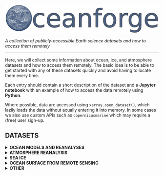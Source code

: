 <img src="misc/graphics/oceanforge_wide.png" alt="drawing" width="550"/>

*A collection of publicly-accessible Earth science datasets and how to access them remotely*
___

Here, we will collect some information about ocean, ice, and atmosphere datasets and how to access 
them remotely. The basic idea is to be able to get started with any of these datasets quickly
and avoid having to locate them every time.

Each entry should contain a short description of the dataset and a **Jupyter notebook** with an example 
of how to access the data remotely using **Python**.

Where possible, data are accessed using `xarray.open_dataset()`, which lazily loads the data without 
acually entering it into memory. In some cases we also use custom APIs such as `copernicusmarine` 
which may require a (free) user sign-up.

## DATASETS

<details>
<summary><strong>OCEAN MODELS AND REANALYSES</strong></summary>

- **Copernicus global ocean reanalysis**: [ [Notebook](<datasets/ocean_models/copernicus_global_ocean/Copernicus Marine global ocean reanalysis product.ipynb>) ] [[Static webpage](<datasets/ocean_models/copernicus_global_ocean/Copernicus Marine global ocean reanalysis product.md>) ]

- TOPAZ 4b Arctic and North Atlantic model (reanalysis?)

- ECCO?

- ORA S5?

- **Barents 2.5** ice-ocean model: [ [Notebook](<datasets/ocean_models/barents_2_5/Accessing Barents 2.5 remotely.ipynb>) ] [[Static webpage](<datasets/ocean_models/barents_2_5/Accessing Barents 2.5 remotely.md>) ]

</details>

<details>
<summary><strong>ATMOSPHERE REANALYSIS</strong></summary>

- ERA5
- CARRA?

</details>



<details>
<summary><strong>SEA ICE</strong></summary>

<details>
<summary> SEA ICE CONCENTRATION </summary>

- **Bremen AMSR2**
- **NSIDC**
- **Met/Copernicus**

</details>

<details>
<summary> SEA ICE DRIFT </summary>

- **NSIDC**
- **Met/Copernicus**

</details>

<details>
<summary> SEA ICE THICKNESS </summary>

- **SMOS L3 SIT** sea ice thickness: [ [Notebook](<datasets/sea_ice/sea_ice_thickness/SMOS_L3_SIT/SMOS sea ice thickness.ipynb>) ] [[Static webpage](<datasets/sea_ice/sea_ice_thickness/SMOS_L3_SIT/SMOS sea ice thickness.md>) ]
</details>

<details>
<summary> SEA ICE AGE </summary>

- **NSIDC**

</details>
</details>


<details>
<summary><strong>OCEAN SURFACE FROM REMOTE SENSING</strong></summary>

<details>
<summary>SEA SURFACE TEMPERATURE</summary>

- **NOAA OI SST V2** sea surface temperature: [ [Notebook](<datasets/ocean_surface_remote_sensing/oi_sst_v2/oiSST v2.ipynb>) ] [[Static webpage](<datasets/ocean_surface_remote_sensing/oi_sst_v2/oiSST v2.md>) ]

</details>

<details>
<summary>SEA SURFACE HEIGHT</summary>

</details>

<details>
<summary>SEA SURFACE SALINITY</summary>

</details>

<details>
<summary>OCEAN COLOUR</summary>

</details>

</details>

<details>
<summary><strong>OTHER</strong></summary>

- Runoff
- Climatologies
- Waves
- Climate model forecasts
- Bathymetry

</details>
